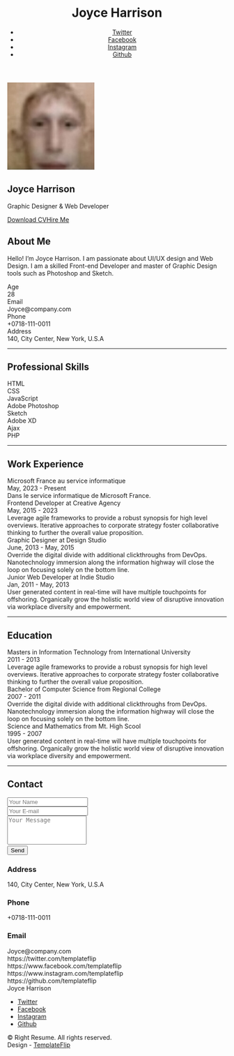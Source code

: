 <!DOCTYPE html>
<html lang="en-US">
  <head>
    <meta charset="UTF-8">
    <meta http-equiv="X-UA-Compatible" content="IE=edge">
    <meta name="viewport" content="width=device-width, initial-scale=1">
    <title>Right Resume</title>
    <link rel="preconnect" href="https://fonts.gstatic.com" crossorigin="crossorigin"/>
    <link rel="preload" as="style" href="https://fonts.googleapis.com/css2?family=Poppins:wght@600&amp;family=Roboto:wght@300;400;500;700&amp;display=swap"/>
    <link rel="stylesheet" href="https://fonts.googleapis.com/css2?family=Poppins:wght@600&amp;family=Roboto:wght@300;400;500;700&amp;display=swap" media="print" onload="this.media='all'"/>
    <noscript>
      <link rel="stylesheet" href="https://fonts.googleapis.com/css2?family=Poppins:wght@600&amp;family=Roboto:wght@300;400;500;700&amp;display=swap"/>
    </noscript>
    <link href="css/font-awesome/css/all.min.css?ver=1.2.0" rel="stylesheet">
    <link href="css/bootstrap.min.css?ver=1.2.0" rel="stylesheet">
    <link href="css/aos.css?ver=1.2.0" rel="stylesheet">
    <link href="css/main.css?ver=1.2.0" rel="stylesheet">
    <noscript>
      <style type="text/css">
        [data-aos] {
            opacity: 1 !important;
            transform: translate(0) scale(1) !important;
        }
      </style>
    </noscript>
  </head>
  <body id="top">
    <header class="d-print-none">
      <div class="container text-center text-lg-left">
        <div class="py-3 clearfix">
          <h1 class="site-title mb-0">Joyce Harrison</h1>
          <div class="site-nav">
            <nav role="navigation">
              <ul class="nav justify-content-center">
                <li class="nav-item"><a class="nav-link" href="https://twitter.com/templateflip" title="Twitter"><i class="fab fa-twitter"></i><span class="menu-title sr-only">Twitter</span></a>
                </li>
                <li class="nav-item"><a class="nav-link" href="https://www.facebook.com/templateflip" title="Facebook"><i class="fab fa-facebook"></i><span class="menu-title sr-only">Facebook</span></a>
                </li>
                <li class="nav-item"><a class="nav-link" href="https://www.instagram.com/templateflip" title="Instagram"><i class="fab fa-instagram"></i><span class="menu-title sr-only">Instagram</span></a>
                </li>
                <li class="nav-item"><a class="nav-link" href="https://github.com/templateflip" title="Github"><i class="fab fa-github"></i><span class="menu-title sr-only">Github</span></a>
                </li>
              </ul>
            </nav>
          </div>
        </div>
      </div>
    </header>
    <div class="page-content">
      <div class="container">
<div class="cover shadow-lg bg-white">
  <div class="cover-bg p-3 p-lg-4 text-white">
    <div class="row">
      <div class="col-lg-4 col-md-5">
        <div class="avatar hover-effect bg-white shadow-sm p-1"><img src="images/avatar.jpg" width="200" height="200"/></div>
      </div>
      <div class="col-lg-8 col-md-7 text-center text-md-start">
        <h2 class="h1 mt-2" data-aos="fade-left" data-aos-delay="0">Joyce Harrison</h2>
        <p data-aos="fade-left" data-aos-delay="100">Graphic Designer & Web Developer</p>
        <div class="d-print-none" data-aos="fade-left" data-aos-delay="200"><a class="btn btn-light text-dark shadow-sm mt-1 me-1" href="images/butters.pdf" target="_blank">Download CV</a><a class="btn btn-success shadow-sm mt-1" href="#contact">Hire Me</a></div>
      </div>
    </div>
  </div>
  <div class="about-section pt-4 px-3 px-lg-4 mt-1">
    <div class="row">
      <div class="col-md-6">
        <h2 class="h3 mb-3">About Me</h2>
        <p>Hello! I’m Joyce Harrison. I am passionate about UI/UX design and Web Design. I am a skilled Front-end Developer and master of Graphic Design tools such as Photoshop and Sketch.</p>
      </div>
      <div class="col-md-5 offset-md-1">
        <div class="row mt-2">
          <div class="col-sm-4">
            <div class="pb-1">Age</div>
          </div>
          <div class="col-sm-8">
            <div class="pb-1 text-secondary">28</div>
          </div>
          <div class="col-sm-4">
            <div class="pb-1">Email</div>
          </div>
          <div class="col-sm-8">
            <div class="pb-1 text-secondary">Joyce@company.com</div>
          </div>
          <div class="col-sm-4">
            <div class="pb-1">Phone</div>
          </div>
          <div class="col-sm-8">
            <div class="pb-1 text-secondary">+0718-111-0011</div>
          </div>
          <div class="col-sm-4">
            <div class="pb-1">Address</div>
          </div>
          <div class="col-sm-8">
            <div class="pb-1 text-secondary">140, City Center, New York, U.S.A</div>
          </div>
        </div>
      </div>
    </div>
  </div>
  <hr class="d-print-none"/>
  <div class="skills-section px-3 px-lg-4">
    <h2 class="h3 mb-3">Professional Skills</h2>
    <div class="row">
      <div class="col-md-6">
        <div class="mb-2"><span>HTML</span>
          <div class="progress my-1">
            <div class="progress-bar bg-primary" role="progressbar" data-aos="zoom-in-right" data-aos-delay="100" data-aos-anchor=".skills-section" style="width: 90%" aria-valuenow="90" aria-valuemin="0" aria-valuemax="100"></div>
          </div>
        </div>
        <div class="mb-2"><span>CSS</span>
          <div class="progress my-1">
            <div class="progress-bar bg-primary" role="progressbar" data-aos="zoom-in-right" data-aos-delay="200" data-aos-anchor=".skills-section" style="width: 85%" aria-valuenow="85" aria-valuemin="0" aria-valuemax="100"></div>
          </div>
        </div>
        <div class="mb-2"><span>JavaScript</span>
          <div class="progress my-1">
            <div class="progress-bar bg-primary" role="progressbar" data-aos="zoom-in-right" data-aos-delay="300" data-aos-anchor=".skills-section" style="width: 30%" aria-valuenow="75" aria-valuemin="0" aria-valuemax="100"></div>
          </div>
        </div>
      </div>
      <div class="col-md-6">
        <div class="mb-2"><span>Adobe Photoshop</span>
          <div class="progress my-1">
            <div class="progress-bar bg-success" role="progressbar" data-aos="zoom-in-right" data-aos-delay="400" data-aos-anchor=".skills-section" style="width: 80%" aria-valuenow="90" aria-valuemin="0" aria-valuemax="100"></div>
          </div>
        </div>
        <div class="mb-2"><span>Sketch</span>
          <div class="progress my-1">
            <div class="progress-bar bg-success" role="progressbar" data-aos="zoom-in-right" data-aos-delay="500" data-aos-anchor=".skills-section" style="width: 85%" aria-valuenow="85" aria-valuemin="0" aria-valuemax="100"></div>
          </div>
        </div>
        <div class="mb-2"><span>Adobe XD</span>
          <div class="progress my-1">
            <div class="progress-bar bg-success" role="progressbar" data-aos="zoom-in-right" data-aos-delay="600" data-aos-anchor=".skills-section" style="width: 75%" aria-valuenow="75" aria-valuemin="0" aria-valuemax="100"></div>
          </div>
          <div class="mb-2"><span>Ajax</span>
            <div class="progress my-1">
              <div class="progress-bar bg-success" role="progressbar" data-aos="zoom-in-right" data-aos-delay="600" data-aos-anchor=".skills-section" style="width: 50%" aria-valuenow="75" aria-valuemin="0" aria-valuemax="100"></div>
            </div>
          </div>
          <div class="mb-2"><span>PHP</span>
            <div class="progress my-1">
              <div class="progress-bar bg-success" role="progressbar" data-aos="zoom-in-right" data-aos-delay="600" data-aos-anchor=".skills-section" style="width: 80%" aria-valuenow="75" aria-valuemin="0" aria-valuemax="100"></div>
            </div>
          </div>
        </div>
      </div>
    </div>
  </div>
  <hr class="d-print-none"/>
  <div class="work-experience-section px-3 px-lg-4">
    <h2 class="h3 mb-4">Work Experience</h2>
    <div class="timeline">
      <div class="timeline-card timeline-card-primary card shadow-sm">
        <div class="card-body">
          <div class="h5 mb-1">Microsoft France <span class="text-muted h6">au service informatique</span></div>
          <div class="text-muted text-small mb-2">May, 2023 - Present</div>
          <div>Dans le service informatique de Microsoft France.</div>
        </div>
      </div>
      <div class="timeline-card timeline-card-primary card shadow-sm">
        <div class="card-body">
          <div class="h5 mb-1">Frontend Developer <span class="text-muted h6">at Creative Agency</span></div>
          <div class="text-muted text-small mb-2">May, 2015 - 2023</div>
          <div>Leverage agile frameworks to provide a robust synopsis for high level overviews. Iterative approaches to corporate strategy foster collaborative thinking to further the overall value proposition.</div>
        </div>
      </div>
      <div class="timeline-card timeline-card-primary card shadow-sm">
        <div class="card-body">
          <div class="h5 mb-1">Graphic Designer <span class="text-muted h6">at Design Studio</span></div>
          <div class="text-muted text-small mb-2">June, 2013 - May, 2015</div>
          <div>Override the digital divide with additional clickthroughs from DevOps. Nanotechnology immersion along the information highway will close the loop on focusing solely on the bottom line.</div>
        </div>
      </div>
      <div class="timeline-card timeline-card-primary card shadow-sm">
        <div class="card-body">
          <div class="h5 mb-1">Junior Web Developer <span class="text-muted h6">at Indie Studio</span></div>
          <div class="text-muted text-small mb-2">Jan, 2011 - May, 2013</div>
          <div>User generated content in real-time will have multiple touchpoints for offshoring. Organically grow the holistic world view of disruptive innovation via workplace diversity and empowerment.</div>
        </div>
      </div>
    </div>
  </div>
  <hr class="d-print-none"/>
  <div class="page-break"></div>
  <div class="education-section px-3 px-lg-4 pb-4">
    <h2 class="h3 mb-4">Education</h2>
    <div class="timeline">
      <div class="timeline-card timeline-card-success card shadow-sm">
        <div class="card-body">
          <div class="h5 mb-1">Masters in Information Technology <span class="text-muted h6">from International University</span></div>
          <div class="text-muted text-small mb-2">2011 - 2013</div>
          <div>Leverage agile frameworks to provide a robust synopsis for high level overviews. Iterative approaches to corporate strategy foster collaborative thinking to further the overall value proposition.</div>
        </div>
      </div>
      <div class="timeline-card timeline-card-success card shadow-sm">
        <div class="card-body">
          <div class="h5 mb-1">Bachelor of Computer Science <span class="text-muted h6">from Regional College</span></div>
          <div class="text-muted text-small mb-2">2007 - 2011</div>
          <div>Override the digital divide with additional clickthroughs from DevOps. Nanotechnology immersion along the information highway will close the loop on focusing solely on the bottom line.</div>
        </div>
      </div>
      <div class="timeline-card timeline-card-success card shadow-sm">
        <div class="card-body">
          <div class="h5 mb-1">Science and Mathematics <span class="text-muted h6">from Mt. High Scool</span></div>
          <div class="text-muted text-small mb-2">1995 - 2007</div>
          <div>User generated content in real-time will have multiple touchpoints for offshoring. Organically grow the holistic world view of disruptive innovation via workplace diversity and empowerment.</div>
        </div>
      </div>
    </div>
  </div>
  <hr class="d-print-none"/>
  
  <div class="contant-section px-3 px-lg-4 pb-4" id="contact">
    <h2 class="h3 text mb-3">Contact</h2>
    <div class="row">
      <div class="col-md-7 d-print-none">
        <div class="my-2"><form action="https://formspree.io/your@email.com"
    method="POST">
  <div class="row">
    <div class="col-6">
      <input class="form-control" type="text" id="name" name="name" placeholder="Your Name" required>
    </div>
    <div class="col-6">
      <input class="form-control" type="email" id="email" name="_replyto" placeholder="Your E-mail" required>
    </div>
  </div>
  <div class="form-group my-2">
    <textarea class="form-control" style="resize: none;" id="message" name="message" rows="4"  placeholder="Your Message" required></textarea>
  </div>
  <button class="btn btn-primary mt-2" type="submit">Send</button>
</form>
        </div>
      </div>
      <div class="col">
        <div class="mt-2">
          <h3 class="h6">Address</h3>
          <div class="pb-2 text-secondary">140, City Center, New York, U.S.A</div>
          <h3 class="h6">Phone</h3>
          <div class="pb-2 text-secondary">+0718-111-0011</div>
          <h3 class="h6">Email</h3>
          <div class="pb-2 text-secondary">Joyce@company.com</div>
        </div>
      </div>
      <div class="col d-none d-print-block">
        <div class="mt-2">
          <div>
            <div class="mb-2">
              <div class="text-dark"><i class="fab fa-twitter mr-1"></i><span>https://twitter.com/templateflip</span>
              </div>
            </div>
            <div class="mb-2">
              <div class="text-dark"><i class="fab fa-facebook mr-1"></i><span>https://www.facebook.com/templateflip</span>
              </div>
            </div>
            <div class="mb-2">
              <div class="text-dark"><i class="fab fa-instagram mr-1"></i><span>https://www.instagram.com/templateflip</span>
              </div>
            </div>
            <div class="mb-2">
              <div class="text-dark"><i class="fab fa-github mr-1"></i><span>https://github.com/templateflip</span>
              </div>
            </div>
          </div>
        </div>
      </div>
    </div>
  </div>

</div></div>
    </div>
    <footer class="pt-4 pb-4 text-muted text-center d-print-none">
      <div class="container">
        <div class="my-3">
          <div class="h4">Joyce Harrison</div>
          <div class="footer-nav">
            <nav role="navigation">
              <ul class="nav justify-content-center">
                <li class="nav-item"><a class="nav-link" href="https://twitter.com/templateflip" title="Twitter"><i class="fab fa-twitter"></i><span class="menu-title sr-only">Twitter</span></a>
                </li>
                <li class="nav-item"><a class="nav-link" href="https://www.facebook.com/templateflip" title="Facebook"><i class="fab fa-facebook"></i><span class="menu-title sr-only">Facebook</span></a>
                </li>
                <li class="nav-item"><a class="nav-link" href="https://www.instagram.com/templateflip" title="Instagram"><i class="fab fa-instagram"></i><span class="menu-title sr-only">Instagram</span></a>
                </li>
                <li class="nav-item"><a class="nav-link" href="https://github.com/templateflip" title="Github"><i class="fab fa-github"></i><span class="menu-title sr-only">Github</span></a>
                </li>
              </ul>
            </nav>
          </div>
        </div>
        <div class="text-small">
          <div class="mb-1">&copy; Right Resume. All rights reserved.</div>
          <div>Design - <a href="https://templateflip.com/" target="_blank">TemplateFlip</a></div>
        </div>
      </div>
    </footer>
    <script src="scripts/bootstrap.bundle.min.js?ver=1.2.0"></script>
    <script src="scripts/aos.js?ver=1.2.0"></script>
    <script src="scripts/main.js?ver=1.2.0"></script>
  </body>
</html>
